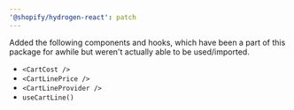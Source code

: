```yaml
---
'@shopify/hydrogen-react': patch
---
```


Added the following components and hooks, which have been a part of this package for awhile but weren't actually able to be used/imported.

- `<CartCost />`
- `<CartLinePrice />`
- `<CartLineProvider />`
- `useCartLine()`
